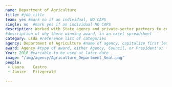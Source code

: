 ```yaml
---
name: Department of Agriculture
title: #job title
team: yes #mark no if an individual, NO CAPS
single: no  #mark yes if an individual NO CAPS
description: Worked with State agency and private-sector partners to ensure access to a safe, nutritious, and secure food supply and program flexibilities during the devastating hurricane season as well as the wildfires that impacted California. The team facilitated the distribution of 11 million pounds of food to feed groups and individual households after the disaster.
#description of why there winning award, in an excel spreadsheet
category: usda #reference list of categories
agency: Department of Agriculture #name of agency, capitalize first letter of each name
award: Agency #type of award, either Agency, Council, or President's; this is case sensitive so make sure to match the options listed exactly. This section generates the format of the card
Year: 2018 #variable to be used at later date
image: "/img/agency/Agriculture_Department_Seal.png"
people:
 - Laura	Castro
 - Janice	Fitzgerald

---
```

